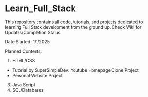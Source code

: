 # Learn_Full_Stack
This repository contains all code, tutorials, and projects dedicated to learning Full Stack development from the ground up.
Check Wiki for Updates/Completion Status

Date Started: 1/1/2025

Planned Contents:
1. HTML/CSS
- Tutorial by SuperSimpleDev: Youtube Homepage Clone Project
- Personal Website Project
3. Java Script
4. SQL/Databases
